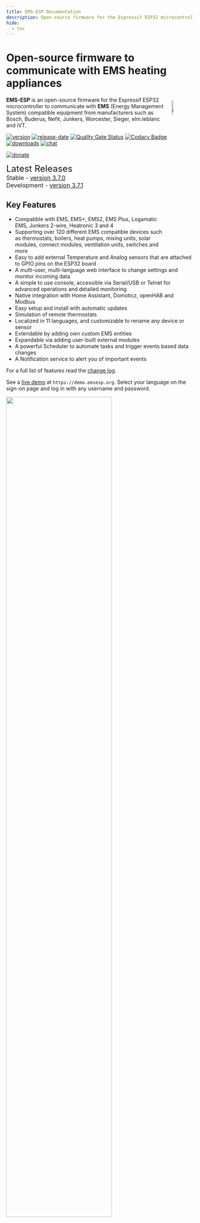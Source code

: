 ```yaml
---
title: EMS-ESP Documentation
description: Open-source firmware for the Espressif ESP32 microcontroller that communicates with EMS (Energy Management System) based equipment
hide:
  - toc
---
```


# Open-source firmware to communicate with EMS heating appliances

<img style="margin: 10px 10px; float:right; width:10%" src="_media/logo/boiler.svg" alt="EMS-ESP Logo"></img>
**EMS-ESP** is an open-source firmware for the Espressif ESP32 microcontroller to communicate with **EMS** (Energy Management System) compatible equipment from manufacturers such as Bosch, Buderus, Nefit, Junkers, Worcester, Sieger, elm.leblanc and iVT.

[![version](https://img.shields.io/github/release/emsesp/EMS-ESP32.svg?label=Latest%20Release)](https://github.com/emsesp/EMS-ESP32/blob/main/CHANGELOG.md)
[![release-date](https://img.shields.io/github/release-date/emsesp/EMS-ESP32.svg?label=Released)](https://github.com/emsesp/EMS-ESP32/commits/main)
[![Quality Gate Status](https://sonarcloud.io/api/project_badges/measure?project=emsesp_EMS-ESP32&metric=alert_status)](https://sonarcloud.io/summary/new_code?id=emsesp_EMS-ESP32)
[![Codacy Badge](https://app.codacy.com/project/badge/Grade/9441142f49424ef891e8f5251866ee6b)](https://www.codacy.com/gh/emsesp/EMS-ESP32/dashboard?utm_source=github.com&utm_medium=referral&utm_content=emsesp/EMS-ESP32&utm_campaign=Badge_Grade)
[![downloads](https://img.shields.io/github/downloads/emsesp/EMS-ESP32/total.svg)](https://github.com/emsesp/EMS-ESP32/releases)
[![chat](https://img.shields.io/discord/816637840644505620.svg?style=flat-square&color=blueviolet)](https://discord.gg/3J3GgnzpyT)

[![donate](https://img.shields.io/badge/donate-PayPal-blue.svg)](https://www.paypal.com/paypalme/prderbyshire/2)

<span style="font-size: 1.5rem">Latest Releases</span>
<span style="font-size: 1.0rem">
<BR>Stable - <a href="https://github.com/emsesp/EMS-ESP32/releases/tag/v3.7.0">version 3.7.0</a>
<BR>Development - <a href="https://github.com/emsesp/EMS-ESP32/releases/tag/latest">version 3.7.1</a>
</span>

## Key Features

- Compatible with EMS, EMS+, EMS2, EMS Plus, Logamatic EMS, Junkers 2-wire, Heatronic 3 and 4
- Supporting over 120 different EMS compatible devices such as thermostats, boilers, heat pumps, mixing units, solar modules, connect modules, ventilation units, switches and more
- Easy to add external Temperature and Analog sensors that are attached to GPIO pins on the ESP32 board
- A multi-user, multi-language web interface to change settings and monitor incoming data
- A simple to use console, accessible via Serial/USB or Telnet for advanced operations and detailed monitoring
- Native integration with Home Assistant, Domoticz, openHAB and Modbus
- Easy setup and install with automatic updates
- Simulation of remote thermostats
- Localized in 11 languages, and customizable to rename any device or sensor
- Extendable by adding own custom EMS entities
- Expandable via adding user-built external modules
- A powerful Scheduler to automate tasks and trigger events based data changes
- A Notification service to alert you of important events

For a full list of features read the [change log](Version-Release-History).

See a [live demo](https://demo.emsesp.org) at `https://demo.emsesp.org`. Select your language on the sign-on page and log in with any username and password.

<img style="width:75%" src="../_media/screenshot/main-screen.png"></img>

## Installing

Head over to the [Getting Started](Getting-Started) guide to see what hardware you need and how to install the firmware.

## Support

See the support page for [reporting issues](Support) and requesting new features.

## Join Our Community

For feedback, questions, live troubleshooting or just general chat hop on to our Discord channel:

<a href="https://discord.gg/3J3GgnzpyT"><img src="https://discordapp.com/api/guilds/816637840644505620/widget.png?style=banner2"></a>

## Contact us

For general questions about this project please use the [contact form](Contact).
